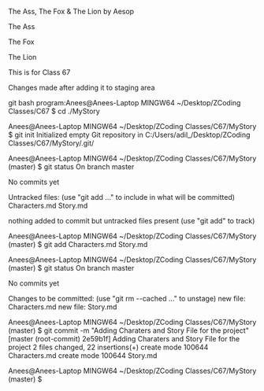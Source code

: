 The Ass, The Fox & The Lion by Aesop

The Ass 

The Fox

The Lion

This is for Class 67

Changes made after adding it to staging area












git bash program:Anees@Anees-Laptop MINGW64 ~/Desktop/ZCoding Classes/C67
$ cd ./MyStory

Anees@Anees-Laptop MINGW64 ~/Desktop/ZCoding Classes/C67/MyStory
$ git init
Initialized empty Git repository in C:/Users/adil_/Desktop/ZCoding Classes/C67/MyStory/.git/

Anees@Anees-Laptop MINGW64 ~/Desktop/ZCoding Classes/C67/MyStory (master)
$ git status
On branch master

No commits yet

Untracked files:
  (use "git add <file>..." to include in what will be committed)
        Characters.md
        Story.md

nothing added to commit but untracked files present (use "git add" to track)

Anees@Anees-Laptop MINGW64 ~/Desktop/ZCoding Classes/C67/MyStory (master)
$ git add Characters.md Story.md

Anees@Anees-Laptop MINGW64 ~/Desktop/ZCoding Classes/C67/MyStory (master)
$ git status
On branch master

No commits yet

Changes to be committed:
  (use "git rm --cached <file>..." to unstage)
        new file:   Characters.md
        new file:   Story.md


Anees@Anees-Laptop MINGW64 ~/Desktop/ZCoding Classes/C67/MyStory (master)
$ git commit -m "Adding Charaters and Story File for the project"
[master (root-commit) 2e59b1f] Adding Charaters and Story File for the project
 2 files changed, 22 insertions(+)
 create mode 100644 Characters.md
 create mode 100644 Story.md

Anees@Anees-Laptop MINGW64 ~/Desktop/ZCoding Classes/C67/MyStory (master)
$
